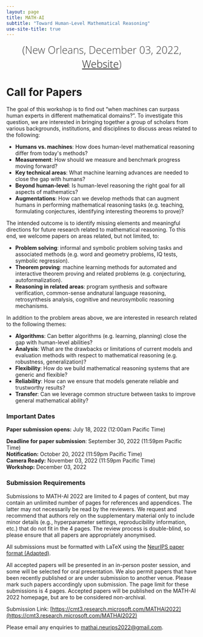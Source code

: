 ```yaml
---
layout: page
title: MATH-AI
subtitle: "Toward Human-Level Mathematical Reasoning"
use-site-title: true
---
```

<div class="venue" style="font-size: 27px; display: block; font-family: 'Open Sans', 'Helvetica Neue', Helvetica, Arial, sans-serif; font-weight: 300; color: #404040; text-align: center;">
  <!-- (NeurIPS 2022 Workshop: <a href="https://neurips.cc/Conferences/2022" target="_blank">Website</a>) <br> -->
  (New Orleans, December 03, 2022, <a href="https://neurips.cc/virtual/2022/workshop/50015" target="_blank">Website</a>)
</div>

# Call for Papers

The goal of this workshop is to find out “when machines can surpass human experts in different mathematical domains?”. To investigate this question, we are interested in bringing together a group of scholars from various backgrounds, institutions, and disciplines to discuss areas related to the following:
- **Humans vs. machines**: How does human-level mathematical reasoning differ from today's methods?
- **Measurement**: How should we measure and benchmark progress moving forward?
- **Key technical areas**: What machine learning advances are needed to close the gap with humans?
- **Beyond human-level**: Is human-level reasoning the right goal for all aspects of mathematics?
- **Augmentations**: How can we develop methods that can augment humans in performing mathematical reasoning tasks (e.g. teaching, formulating conjectures,  identifying interesting theorems to prove)?

The intended outcome is to identify missing elements and meaningful directions for future research related to mathematical reasoning. To this end, we welcome papers on areas related, but not limited, to:

- **Problem solving**: informal  and symbolic problem solving tasks and associated methods (e.g.  word and geometry problems, IQ tests, symbolic regression).
- **Theorem proving**: machine learning methods for automated and interactive theorem proving and related problems (e.g. conjecturing, autoformalization).
- **Reasoning in related areas**: program synthesis and software verification, common-sense andnatural language reasoning, retrosynthesis analysis, cognitive and neurosymbolic reasoning mechanisms.

In addition to the problem areas above, we are interested in research related to the following themes:
- **Algorithms**: Can better algorithms (e.g. learning, planning) close the gap with human-level abilities?
- **Analysis**: What are the drawbacks or limitations of current models and evaluation methods with respect to mathematical reasoning (e.g. robustness, generalization)? 
- **Flexibility**: How do we build mathematical reasoning systems that are generic and flexible?
- **Reliability**: How can we ensure that models generate reliable and trustworthy results?
- **Transfer**: Can we leverage common structure between tasks to improve general mathematical ability?


### Important Dates 

<!--{% include dates.md %} <a href="{site.url}/2020/img/KR2ML2020_template.zip">NeurIPS paper format (adapted)</a>. -->
**Paper submission opens:** July 18, 2022 (12:00am Pacific Time) <br>
<!-- **Deadline for paper submission: Oct 06, 2021 (11:59pm Pacific Time, one day after the ICLR 2022 submission deadline.)** <br> -->
**Deadline for paper submission**: September 30, 2022 (11:59pm Pacific Time) <br>
**Notification:** October 20, 2022 (11:59pm Pacific Time) <br>
**Camera Ready:** November 03, 2022 (11:59pm Pacific Time) <br>
**Workshop:** December 03, 2022

### Submission Requirements

Submissions to MATH-AI 2022 are limited to 4 pages of content, but may contain an unlimited number of pages for references and appendices. The latter may not necessarily be read by the reviewers. We request and recommend that authors rely on the supplementary material only to include minor details (e.g., hyperparameter settings, reproducibility information, etc.) that do not fit in the 4 pages. The review process is double-blind, so please ensure that all papers are appropriately anonymised.

All submissions must be formatted with LaTeX using the [NeurIPS paper format (Adapted)](img/NeurIPS2022_MATHAI.zip).

All accepted papers will be presented in an in-person poster session, and some will be selected for oral presentation. We also permit papers that have been recently published or are under submission to another venue. Please mark such papers accordingly upon submission. The page limit for these submissions is 4 pages. Accepted papers will be published on the MATH-AI 2022 homepage, but are to be considered non-archival.

Submission Link: [https://cmt3.research.microsoft.com/MATHAI2022](https://cmt3.research.microsoft.com/MATHAI2022)

Please email any enquiries to [mathai.neurips2022@gmail.com](mailto:mathai.neurips2022@gmail.com).

